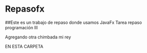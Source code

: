 # Repasofx

##Este es un trabajo de repaso donde usamos JavaFx
Tarea repaso programación III

Agregando otra chimbada mi rey

EN ESTA CARPETA
